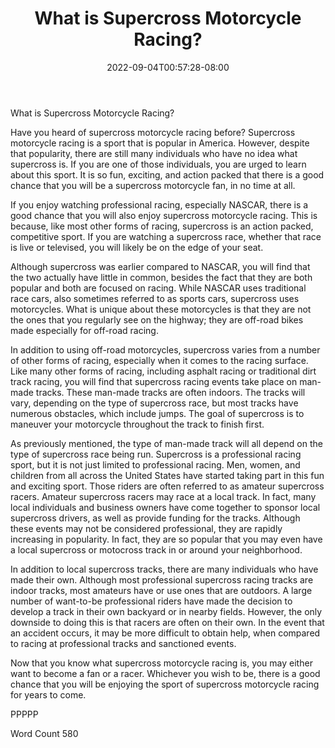 ﻿---
title: "What is Supercross Motorcycle Racing?"
date: 2022-09-04T00:57:28-08:00
description: "Supercross Racing Tips for Web Success"
featured_image: "/images/Supercross Racing.jpg"
tags: ["Supercross Racing"]
---

What is Supercross Motorcycle Racing?

Have you heard of supercross motorcycle racing before?  Supercross motorcycle racing is a sport that is popular in America.  However, despite that popularity, there are still many individuals who have no idea what supercross is. If you are one of those individuals, you are urged to learn about this sport.  It is so fun, exciting, and action packed that there is a good chance that you will be a supercross motorcycle fan, in no time at all.

If you enjoy watching professional racing, especially NASCAR, there is a good chance that you will also enjoy supercross motorcycle racing. This is because, like most other forms of racing, supercross is an action packed, competitive sport.  If you are watching a supercross race, whether that race is live or televised, you will likely be on the edge of your seat.    

Although supercross was earlier compared to NASCAR, you will find that the two actually have little in common, besides the fact that they are both popular and both are focused on racing.  While NASCAR uses traditional race cars, also sometimes referred to as sports cars, supercross uses motorcycles. What is unique about these motorcycles is that they are not the ones that you regularly see on the highway; they are off-road bikes made especially for off-road racing.  

In addition to using off-road motorcycles, supercross varies from a number of other forms of racing, especially when it comes to the racing surface.  Like many other forms of racing, including asphalt racing or traditional dirt track racing, you will find that supercross racing events take place on man-made tracks. These man-made tracks are often indoors.  The tracks will vary, depending on the type of supercross race, but most tracks have numerous obstacles, which include jumps.  The goal of supercross is to maneuver your motorcycle throughout the track to finish first.

As previously mentioned, the type of man-made track will all depend on the type of supercross race being run.  Supercross is a professional racing sport, but it is not just limited to professional racing.  Men, women, and children from all across the United States have started taking part in this fun and exciting sport.  Those riders are often referred to as amateur supercross racers.  Amateur supercross racers may race at a local track.  In fact, many local individuals and business owners have come together to sponsor local supercross drivers, as well as provide funding for the tracks. Although these events may not be considered professional, they are rapidly increasing in popularity.  In fact, they are so popular that you may even have a local supercross or motocross track in or around your neighborhood.

In addition to local supercross tracks, there are many individuals who have made their own. Although most professional supercross racing tracks are indoor tracks, most amateurs have or use ones that are outdoors. A large number of want-to-be professional riders have made the decision to develop a track in their own backyard or in nearby fields.  However, the only downside to doing this is that racers are often on their own.  In the event that an accident occurs, it may be more difficult to obtain help, when compared to racing at professional tracks and sanctioned events.

Now that you know what supercross motorcycle racing is, you may either want to become a fan or a racer. Whichever you wish to be, there is a good chance that you will be enjoying the sport of supercross motorcycle racing for years to come.

PPPPP

Word Count 580

